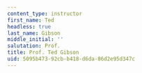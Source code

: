 ```yaml
---
content_type: instructor
first_name: Ted
headless: true
last_name: Gibson
middle_initial: ''
salutation: Prof.
title: Prof. Ted Gibson
uid: 5095b473-92cb-b418-d6da-86d2e95d347c
---
```

